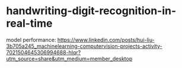 # handwriting-digit-recognition-in-real-time
model performance: https://www.linkedin.com/posts/hui-liu-3b705a245_machinelearning-computervision-projects-activity-7021504645306994688-hIqr?utm_source=share&utm_medium=member_desktop
